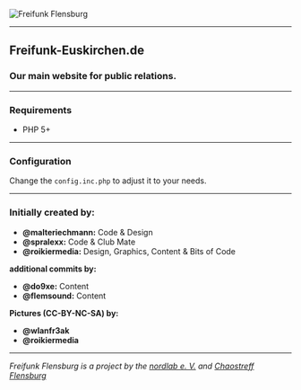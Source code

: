 ![Freifunk Flensburg](https://raw.githubusercontent.com/freifunk-flensburg/website/master/assets/images/freifunk-flensburg.png)

---

## Freifunk-Euskirchen.de

### Our main website for public relations.

___

### Requirements

* PHP 5+

---

### Configuration

Change the `config.inc.php` to adjust it to your needs.

---

### Initially created by:

- **@malteriechmann:** Code & Design
- **@spralexx:** Code & Club Mate
- **@roikiermedia:** Design, Graphics, Content & Bits of Code

**additional commits by:**

- **@do9xe:** Content
- **@flemsound:** Content

**Pictures (CC-BY-NC-SA) by:**

- **@wlanfr3ak**
- **@roikiermedia**

---

*Freifunk Flensburg is a project by the [nordlab e. V.](http://www.nordlab-ev.de) and [Chaostreff Flensburg](https://chaostreff-flensburg.de)*
